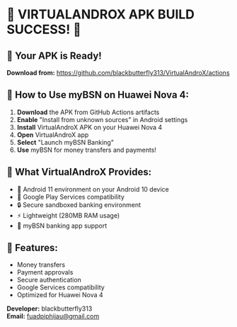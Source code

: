 # 🎉 VIRTUALANDROX APK BUILD SUCCESS! 🎉

## 📱 Your APK is Ready!

**Download from:** https://github.com/blackbutterfly313/VirtualAndroX/actions

## 🏦 How to Use myBSN on Huawei Nova 4:

1. **Download** the APK from GitHub Actions artifacts
2. **Enable** "Install from unknown sources" in Android settings
3. **Install** VirtualAndroX APK on your Huawei Nova 4
4. **Open** VirtualAndroX app
5. **Select** "Launch myBSN Banking"
6. **Use** myBSN for money transfers and payments!

## 🔧 What VirtualAndroX Provides:

- 🤖 Android 11 environment on your Android 10 device
- 📱 Google Play Services compatibility
- 🔒 Secure sandboxed banking environment
- ⚡ Lightweight (280MB RAM usage)
- 🏦 myBSN banking app support

## 🚀 Features:

- Money transfers
- Payment approvals  
- Secure authentication
- Google Services compatibility
- Optimized for Huawei Nova 4

**Developer:** blackbutterfly313  
**Email:** fuadpiphijau@gmail.com
